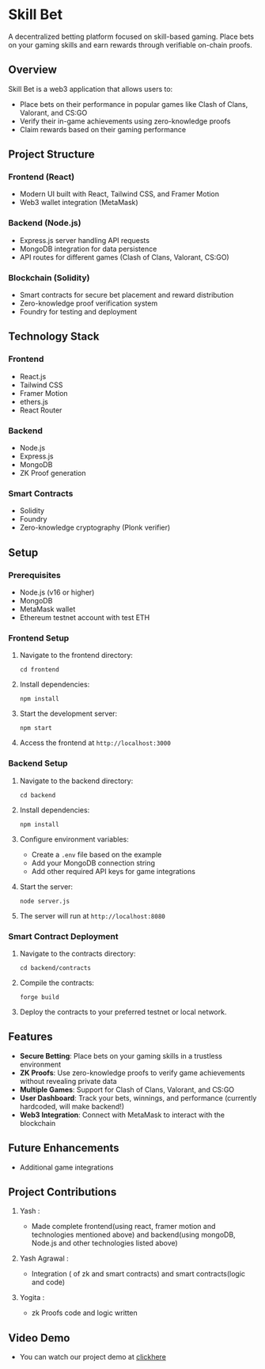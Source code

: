 # Skill Bet

A decentralized betting platform focused on skill-based gaming. Place bets on your gaming skills and earn rewards through verifiable on-chain proofs.

## Overview

Skill Bet is a web3 application that allows users to:
- Place bets on their performance in popular games like Clash of Clans, Valorant, and CS:GO
- Verify their in-game achievements using zero-knowledge proofs
- Claim rewards based on their gaming performance

## Project Structure

### Frontend (React)
- Modern UI built with React, Tailwind CSS, and Framer Motion
- Web3 wallet integration (MetaMask)

### Backend (Node.js)
- Express.js server handling API requests
- MongoDB integration for data persistence
- API routes for different games (Clash of Clans, Valorant, CS:GO)

### Blockchain (Solidity)
- Smart contracts for secure bet placement and reward distribution
- Zero-knowledge proof verification system
- Foundry for testing and deployment

## Technology Stack

### Frontend
- React.js
- Tailwind CSS
- Framer Motion
- ethers.js
- React Router

### Backend
- Node.js
- Express.js
- MongoDB
- ZK Proof generation

### Smart Contracts
- Solidity
- Foundry
- Zero-knowledge cryptography (Plonk verifier)

## Setup

### Prerequisites
- Node.js (v16 or higher)
- MongoDB
- MetaMask wallet
- Ethereum testnet account with test ETH

### Frontend Setup
1. Navigate to the frontend directory:
   ```
   cd frontend
   ```

2. Install dependencies:
   ```
   npm install
   ```

3. Start the development server:
   ```
   npm start
   ```
   
4. Access the frontend at `http://localhost:3000`

### Backend Setup
1. Navigate to the backend directory:
   ```
   cd backend
   ```

2. Install dependencies:
   ```
   npm install
   ```

3. Configure environment variables:
   - Create a `.env` file based on the example
   - Add your MongoDB connection string
   - Add other required API keys for game integrations

4. Start the server:
   ```
   node server.js
   ```

5. The server will run at `http://localhost:8080`

### Smart Contract Deployment
1. Navigate to the contracts directory:
   ```
   cd backend/contracts
   ```

2. Compile the contracts:
   ```
   forge build
   ```

3. Deploy the contracts to your preferred testnet or local network.

## Features

- **Secure Betting**: Place bets on your gaming skills in a trustless environment
- **ZK Proofs**: Use zero-knowledge proofs to verify game achievements without revealing private data
- **Multiple Games**: Support for Clash of Clans, Valorant, and CS:GO
- **User Dashboard**: Track your bets, winnings, and performance (currently hardcoded, will make backend!)
- **Web3 Integration**: Connect with MetaMask to interact with the blockchain

## Future Enhancements

- Additional game integrations

## Project Contributions
1. Yash :  
    - Made complete frontend(using react, framer motion and technologies mentioned above) and backend(using mongoDB, Node.js and other technologies listed above)  

2. Yash Agrawal :  
    - Integration ( of zk and smart contracts) and smart contracts(logic and code)  

3. Yogita :
    - zk Proofs code and logic written
## Video Demo
- You can watch our project demo at [clickhere](https://drive.google.com/file/d/1K_T9T_7Ysku7Vd3ANL0beCvj4XBks3OV/view?usp=drivesdk)
